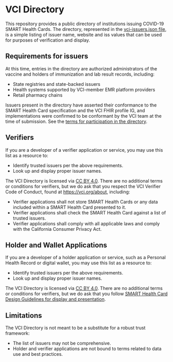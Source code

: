 # VCI Directory

This repository provides a public directory of institutions issuing COVID-19 SMART Health Cards. The directory, represented in the [vci-issuers.json file](https://raw.githubusercontent.com/the-commons-project/vci-directory/main/vci-issuers.json), is a simple listing of issuer name, website and iss values that can be used for purposes of verification and display.

## Requirements for issuers
At this time, entries in the directory are authorized administrators of the vaccine and holders of immunization and lab result records, including:

- State registries and state-backed issuers
- Health systems supported by VCI-member EMR platform providers
- Retail pharmacy chains

Issuers present in the directory have asserted their conformance to the SMART Health Card specification and the VCI FHIR profile IG, and implementations were confirmed to be conformant by the VCI team at the time of submission. See the [terms for participation in the directory](https://github.com/the-commons-project/vci-directory/blob/main/VCI%20Directory%20Agreement.pdf).

## Verifiers
If you are a developer of a verifier application or service, you may use this list as a resource to:

- Identify trusted issuers per the above requirements.
- Look up and display proper issuer names.

The VCI Directory is licensed via [CC BY 4.0](https://creativecommons.org/licenses/by/4.0/). There are no additional terms or conditions for verifiers, but we do ask that you respect the VCI Verifier Code of Conduct, found at https://vci.org/about, including:

- Verifier applications shall not store SMART Health Cards or any data included within a SMART Health Card presented to it.
- Verifier applications shall check the SMART Health Card against a list of trusted issuers.
- Verifier applications shall comply with all applicable laws and comply with the California Consumer Privacy Act.

## Holder and Wallet Applications
If you are a developer of a holder application or service, such as a Personal Health Record or digital wallet, you may use this list as a resource to:

- Identify trusted issuers per the above requirements.
- Look up and display proper issuer names.

The VCI Directory is licensed via [CC BY 4.0](https://creativecommons.org/licenses/by/4.0/). There are no additional terms or conditions for verifiers, but we do ask that you follow [SMART Health Card Design Guidelines for display and presentation](https://github.com/smart-on-fhir/health-cards-designs).

## Limitations

The VCI Directory is not meant to be a substitute for a robust trust framework:

- The list of issuers may not be comprehensive.
- Holder and verifier applications are not bound to terms related to data use and best practices.
